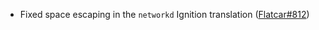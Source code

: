 - Fixed space escaping in the `networkd` Ignition translation ([Flatcar#812](https://github.com/flatcar-linux/Flatcar/issues/812))
